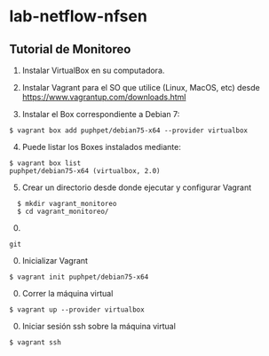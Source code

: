 # lab-netflow-nfsen
Tutorial de Monitoreo
---------------------

1. Instalar VirtualBox en su computadora.

2. Instalar Vagrant para el SO que utilice (Linux, MacOS, etc) desde https://www.vagrantup.com/downloads.html

3. Instalar el Box correspondiente a Debian 7:
```
$ vagrant box add puphpet/debian75-x64 --provider virtualbox
```
4. Puede listar los Boxes instalados mediante:
```
$ vagrant box list
puphpet/debian75-x64 (virtualbox, 2.0)
````
5. Crear un directorio desde donde ejecutar y configurar Vagrant 
```
  $ mkdir vagrant_monitoreo
  $ cd vagrant_monitoreo/
```
0. 
```
git
```
0. Inicializar Vagrant 
```
$ vagrant init puphpet/debian75-x64
```
0. Correr la máquina virtual
```
$ vagrant up --provider virtualbox
```
0. Iniciar sesión ssh sobre la máquina virtual
```
$ vagrant ssh
```

